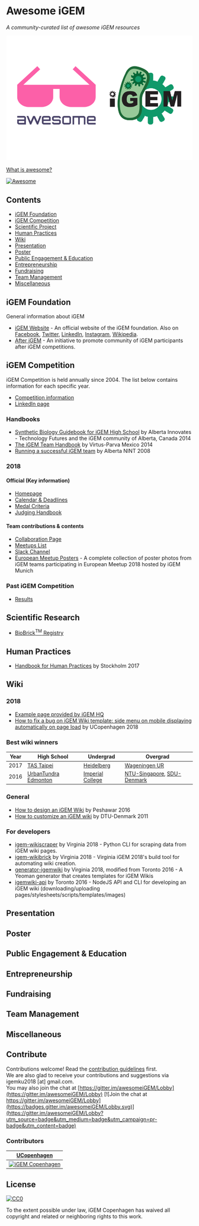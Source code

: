 # Awesome iGEM

*A community-curated list of awesome iGEM resources*

![Awesome iGEM](media/awesome-igem-logo.png)

[What is awesome?](awesome.md)  

[![Awesome](https://cdn.rawgit.com/sindresorhus/awesome/d7305f38d29fed78fa85652e3a63e154dd8e8829/media/badge.svg)](https://github.com/sindresorhus/awesome)

## Contents

- [iGEM Foundation](#igem-foundation)
- [iGEM Competition](#igem-competition)
- [Scientific Project](#scientic-project)
- [Human Practices](#human-practics)
- [Wiki](#wiki)
- [Presentation](#presentation)
- [Poster](#poster)
- [Public Engagement & Education](#public-engagement-&-education)
- [Entrepreneurship](#entrepreneurship)
- [Fundraising](#fundraising)
- [Team Management](#team-management)
- [Miscellaneous](#miscellaneous)

## iGEM Foundation

General information about iGEM

- [iGEM Website](http://igem.org/Main_Page) - An official website of the iGEM foundation. Also on [Facebook](https://www.facebook.com/iGEMFoundation/), [Twitter](https://twitter.com/iGEM), [LinkedIn](https://www.linkedin.com/company/igem-foundation/), [Instagram](https://www.instagram.com/igem_hq/), [Wikipedia](https://en.wikipedia.org/wiki/International_Genetically_Engineered_Machine).
- [After iGEM](https://after.igem.org) - An initiative to promote community of iGEM participants after iGEM competitions.


## iGEM Competition

iGEM Competition is held annually since 2004. The list below contains information for each specific year.

- [Competition information](http://igem.org/Competition)
- [LinkedIn page](https://www.linkedin.com/company/igem-competition/)


### Handbooks

- [Synthetic Biology Guidebook for iGEM High School](http://igem.org/wiki/images/7/71/AITF_iGEMHS_Guidebook_Final.pdf) by Alberta Innovates - Technology Futures and the iGEM community of Alberta, Canada 2014
- [The iGEM Team Handbook](http://2014.igem.org/wiki/images/c/c7/Virtus_Parva_Manual_TeamManual.pdf) by Virtus-Parva Mexico 2014
- [Running a successful iGEM team](http://2008.igem.org/wiki/images/3/3b/Running_a_successful_iGEM_Team_Final.pdf) by Alberta NINT 2008


### 2018

#### Official (Key information)

- [Homepage](http://2018.igem.org)
- [Calendar & Deadlines](http://2018.igem.org/Calendar)
- [Medal Criteria](http://2018.igem.org/Judging/Medals)
- [Judging Handbook](http://2018.igem.org/wiki/images/2/2f/2018_judging_handbook.pdf)


#### Team contributions & contents

- [Collaboration Page](http://2018.igem.org/Teams/Collaborations)
- [Meetups List](http://2018.igem.org/Teams/Meetups)
- [Slack Channel](http://xgem2018.slack.com)
- [European Meetup Posters](http://bit.ly/eu-posters) - A complete collection of poster photos from iGEM teams participating in European Meetup 2018 hosted by iGEM Munich

### Past iGEM Competition

- [Results](https://en.wikipedia.org/wiki/International_Genetically_Engineered_Machine#Competition_results)


## Scientific Research

- [BioBrick<sup>TM</sup> Registry](http://parts.igem.org/Main_Page)

## Human Practices

- [Handbook for Human Practices](http://2017.igem.org/wiki/images/0/0d/Stockholm_HP_Handbook.pdf) by Stockholm 2017

## Wiki

### 2018

- [Example page provided by iGEM HQ](http://2018.igem.org/Team:Example)
- [How to fix a bug on iGEM Wiki template: side menu on mobile displaying automatically on page load](https://medium.com/igem-copenhagen/how-to-fix-a-bug-igem-wikis-side-menu-on-mobile-displaying-automatically-on-page-load-8004c88e6615) by UCopenhagen 2018

### Best wiki winners

|Year|High School|Undergrad|Overgrad|
|--|--|--|--|
|2017|[TAS Taipei](http://2017.igem.org/Team:TAS_Taipei)|[Heidelberg](http://2017.igem.org/Team:Heidelberg)|[Wageningen UR](http://2017.igem.org/Team:Wageningen_UR)|
|2016|[UrbanTundra Edmonton](http://2016.igem.org/Team:UrbanTundra%20Edmonton)|[Imperial College](http://2016.igem.org/Team:Imperial_College)|[NTU-Singapore](http://2016.igem.org/Team:NTU-Singapore), [SDU-Denmark](http://2016.igem.org/Team:SDU-Denmark)|

### General

- [How to design an iGEM Wiki](http://2016.igem.org/Team:Peshawar/Wiki) by Peshawar 2016
- [How to customize an iGEM wiki](http://2011.igem.org/Team:DTU-Denmark/How_to_customize_an_iGEM_wiki) by DTU-Denmark 2011

### For developers

- [igem-wikiscraper](https://github.com/Virginia-iGEM/igem-wikiscraper) by Virginia 2018 - Python CLI for scraping data from iGEM wiki pages.
- [igem-wikibrick](https://github.com/Virginia-iGEM/igem-wikibrick) by Virginia 2018 - Virginia iGEM 2018's build tool for automating wiki creation.
- [generator-igemwiki](https://github.com/Virginia-iGEM/generator-igemwiki) by Virginia 2018, modified from Toronto 2016 - A Yeoman generator that creates templates for iGEM Wikis
- [igemwiki-api](https://github.com/igemuoftATG/igemwiki-api) by Toronto 2016 - NodeJS API and CLI for developing an iGEM wiki (downloading/uploading pages/stylesheets/scripts/templates/images)

## Presentation

## Poster

## Public Engagement & Education

## Entrepreneurship

## Fundraising

## Team Management

## Miscellaneous

## Contribute

Contributions welcome! Read the [contribution guidelines](contributing.md) first.  
We are also glad to receive your contributions and suggestions via igemku2018 [at] gmail.com.  
You may also join the chat at [https://gitter.im/awesomeiGEM/Lobby](https://gitter.im/awesomeiGEM/Lobby) [![Join the chat at https://gitter.im/awesomeiGEM/Lobby](https://badges.gitter.im/awesomeiGEM/Lobby.svg)](https://gitter.im/awesomeiGEM/Lobby?utm_source=badge&utm_medium=badge&utm_campaign=pr-badge&utm_content=badge)

### Contributors

|[UCopenhagen](https://www.igem.dk)|
|:-:|
|[![iGEM Copenhagen](https://avatars0.githubusercontent.com/u/40384520?s=100&v=4)](https://www.igem.dk)|

## License

[![CC0](https://mirrors.creativecommons.org/presskit/buttons/88x31/svg/cc-zero.svg)](http://creativecommons.org/publicdomain/zero/1.0) 

To the extent possible under law, iGEM Copenhagen has waived all copyright and
related or neighboring rights to this work.
